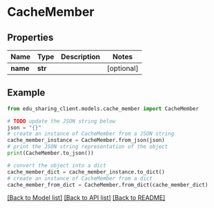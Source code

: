 # CacheMember


## Properties

Name | Type | Description | Notes
------------ | ------------- | ------------- | -------------
**name** | **str** |  | [optional] 

## Example

```python
from edu_sharing_client.models.cache_member import CacheMember

# TODO update the JSON string below
json = "{}"
# create an instance of CacheMember from a JSON string
cache_member_instance = CacheMember.from_json(json)
# print the JSON string representation of the object
print(CacheMember.to_json())

# convert the object into a dict
cache_member_dict = cache_member_instance.to_dict()
# create an instance of CacheMember from a dict
cache_member_from_dict = CacheMember.from_dict(cache_member_dict)
```
[[Back to Model list]](../README.md#documentation-for-models) [[Back to API list]](../README.md#documentation-for-api-endpoints) [[Back to README]](../README.md)


